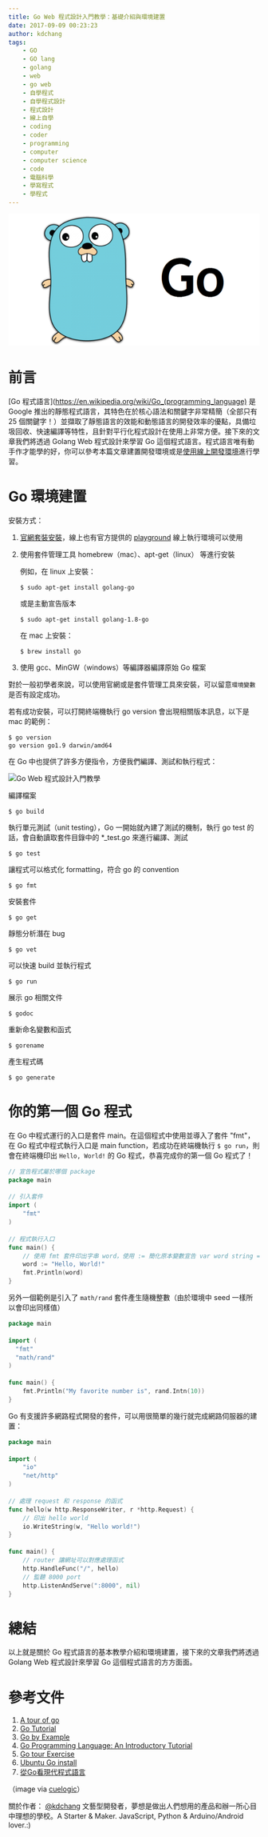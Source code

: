 ```yaml
---
title: Go Web 程式設計入門教學：基礎介紹與環境建置
date: 2017-09-09 00:23:23
author: kdchang
tags:
    - GO
    - GO lang
    - golang
    - web
    - go web
    - 自學程式
    - 自學程式設計
    - 程式設計
    - 線上自學
    - coding
    - coder
    - programming
    - computer
    - computer science
    - code
    - 電腦科學
    - 學寫程式
    - 學程式
---
```


![Go Web 程式設計入門教學](/img/kdchang/logo.png)

# 前言
[Go 程式語言](https://en.wikipedia.org/wiki/Go_(programming_language) 是 Google 推出的靜態程式語言，其特色在於核心語法和關鍵字非常精簡（全部只有 25 個關鍵字！）並擷取了靜態語言的效能和動態語言的開發效率的優點，具備垃圾回收、快速編譯等特性，且針對平行化程式設計在使用上非常方便。接下來的文章我們將透過 Golang Web 程式設計來學習 Go 這個程式語言。程式語言唯有動手作才能學的好，你可以參考本篇文章建置開發環境或是[使用線上開發環境](https://play.golang.org/)進行學習。

# Go 環境建置

安裝方式：
1. [官網套裝安裝](https://golang.org/)，線上也有官方提供的 [playground](https://play.golang.org/) 線上執行環境可以使用
2. 使用套件管理工具 homebrew（mac）、apt-get（linux） 等進行安裝

    例如，在 linux 上安裝：

    ```
    $ sudo apt-get install golang-go
    ```

    或是主動宣告版本

    ```
    $ sudo apt-get install golang-1.8-go
    ```

    在 mac 上安裝：

    ```
    $ brew install go
    ```

3. 使用 gcc、MinGW（windows）等編譯器編譯原始 Go 檔案

對於一般初學者來說，可以使用官網或是套件管理工具來安裝，可以留意`環境變數`是否有設定成功。

若有成功安裝，可以打開終端機執行 go version 會出現相關版本訊息，以下是 mac 的範例：

```
$ go version
go version go1.9 darwin/amd64
```

在 Go 中也提供了許多方便指令，方便我們編譯、測試和執行程式：

![Go Web 程式設計入門教學](/images/golang101/go-command.png)

編譯檔案
```
$ go build
```

執行單元測試（unit testing），Go 一開始就內建了測試的機制，執行 go test 的話，會自動讀取套件目錄中的 *_test.go 來進行編譯、測試
```
$ go test
```

讓程式可以格式化 formatting，符合 go 的 convention
```
$ go fmt
```

安裝套件
```
$ go get
```

靜態分析潛在 bug
```
$ go vet
```

可以快速 build 並執行程式
```
$ go run
```

展示 go 相關文件
```
$ godoc
```

重新命名變數和函式
```
$ gorename
```

產生程式碼
```
$ go generate
```

# 你的第一個 Go 程式

在 Go 中程式運行的入口是套件 main。在這個程式中使用並導入了套件 "fmt"，在 Go 程式中程式執行入口是 main function，若成功在終端機執行 `$ go run`，則會在終端機印出 `Hello, World!` 的 Go 程式，恭喜完成你的第一個 Go 程式了！

```go
// 宣告程式屬於哪個 package
package main

// 引入套件
import (
    "fmt"
)

// 程式執行入口
func main() {
    // 使用 fmt 套件印出字串 word，使用 := 簡化原本變數宣告 var word string = "Hello, World!"
    word := "Hello, World!"
    fmt.Println(word)
} 
```

另外一個範例是引入了 `math/rand` 套件產生隨機整數（由於環境中 seed 一樣所以會印出同樣值）

```go
package main

import (
  "fmt"
  "math/rand"
)

func main() {
	fmt.Println("My favorite number is", rand.Intn(10))
}
```

Go 有支援許多網路程式開發的套件，可以用很簡單的幾行就完成網路伺服器的建置：

```go
package main

import (
    "io"
    "net/http"
)

// 處理 request 和 response 的函式
func hello(w http.ResponseWriter, r *http.Request) {
    // 印出 hello world
    io.WriteString(w, "Hello world!")
}

func main() {
    // router 讓網址可以對應處理函式
    http.HandleFunc("/", hello)
    // 監聽 8000 port
    http.ListenAndServe(":8000", nil)
}
```

# 總結
以上就是關於 Go 程式語言的基本教學介紹和環境建置，接下來的文章我們將透過 Golang Web 程式設計來學習 Go 這個程式語言的方方面面。

# 參考文件
1. [A tour of go](https://tour.golang.org/welcome/1)
2. [Go Tutorial](https://www.tutorialspoint.com/go/)
3. [Go by Example](https://gobyexample.com/)
4. [Go Programming Language: An Introductory Tutorial](https://www.toptal.com/go/go-programming-a-step-by-step-introductory-tutorial)
5. [Go tour Exercise](https://github.com/davidhoo/go-tour)
6. [Ubuntu Go install](https://github.com/golang/go/wiki/Ubuntu)
7. [從Go看現代程式語言](http://www.ithome.com.tw/voice/99698)

（image via [cuelogic](http://www.cuelogic.com/blog/wp-content/uploads/2017/06/go_lang1.png)）

關於作者：
[@kdchang](http://blog.kdchang.cc) 文藝型開發者，夢想是做出人們想用的產品和辦一所心目中理想的學校。A Starter & Maker. JavaScript, Python & Arduino/Android lover.:) 

